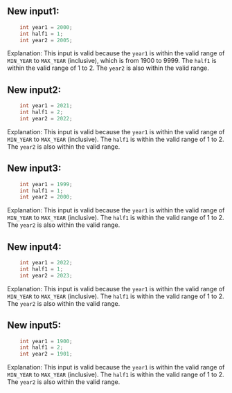 ## New input1:
```java
    int year1 = 2000;
    int half1 = 1;
    int year2 = 2005;
```
Explanation: This input is valid because the `year1` is within the valid range of `MIN_YEAR` to `MAX_YEAR` (inclusive), which is from 1900 to 9999. The `half1` is within the valid range of 1 to 2. The `year2` is also within the valid range.

## New input2:
```java
    int year1 = 2021;
    int half1 = 2;
    int year2 = 2022;
```
Explanation: This input is valid because the `year1` is within the valid range of `MIN_YEAR` to `MAX_YEAR` (inclusive). The `half1` is within the valid range of 1 to 2. The `year2` is also within the valid range.

## New input3:
```java
    int year1 = 1999;
    int half1 = 1;
    int year2 = 2000;
```
Explanation: This input is valid because the `year1` is within the valid range of `MIN_YEAR` to `MAX_YEAR` (inclusive). The `half1` is within the valid range of 1 to 2. The `year2` is also within the valid range.

## New input4:
```java
    int year1 = 2022;
    int half1 = 1;
    int year2 = 2023;
```
Explanation: This input is valid because the `year1` is within the valid range of `MIN_YEAR` to `MAX_YEAR` (inclusive). The `half1` is within the valid range of 1 to 2. The `year2` is also within the valid range.

## New input5:
```java
    int year1 = 1900;
    int half1 = 2;
    int year2 = 1901;
```
Explanation: This input is valid because the `year1` is within the valid range of `MIN_YEAR` to `MAX_YEAR` (inclusive). The `half1` is within the valid range of 1 to 2. The `year2` is also within the valid range.